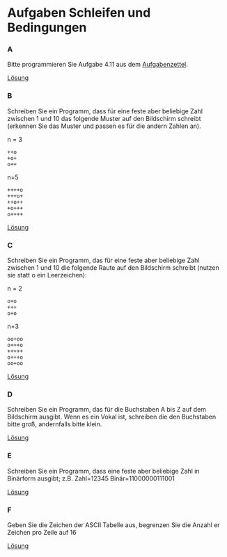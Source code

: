 # Aufgaben Schleifen und Bedingungen

### A
Bitte programmieren Sie Aufgabe 4.11 aus dem [Aufgabenzettel](../../Aufgaben/Aufgaben.pdf).

[Lösung](A.c)

### B
Schreiben Sie ein Programm, dass für eine feste aber beliebige Zahl zwischen 1 und 10 das folgende Muster auf den Bildschirm schreibt (erkennen Sie das Muster und passen es für die andern Zahlen an).

n = 3
```
++o
+o+
o++
```

n=5
```
++++o
+++o+
++o++
+o+++
o++++
```

[Lösung](B.c)

### C
Schreiben Sie ein Programm, das für eine feste aber beliebige Zahl zwischen 1 und 10 die folgende Raute auf den Bildschirm schreibt
(nutzen sie statt o ein Leerzeichen):

n = 2
```
o+o
+++
o+o
```
n=3
```
oo+oo
o+++o
+++++
o+++o
oo+oo
```

[Lösung](C.c)

### D
Schreiben Sie ein Programm, das für die Buchstaben A bis Z auf dem Bildschirm ausgibt. Wenn es ein Vokal ist, schreiben die den Buchstaben bitte groß, andernfalls bitte klein.

[Lösung](D.c)

### E
Schreiben Sie ein Programm, dass eine feste aber beliebige Zahl in Binärform ausgibt;
z.B.
Zahl=12345
Binär=11000000111001

[Lösung](E.c)

### F
Geben Sie die Zeichen der ASCII Tabelle aus, begrenzen Sie die Anzahl er Zeichen pro Zeile auf 16

[Lösung](F.c)